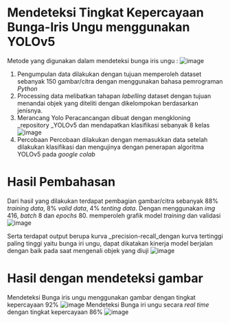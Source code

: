 # Mendeteksi Tingkat Kepercayaan Bunga-Iris Ungu menggunakan YOLOv5
Metode yang digunakan dalam mendeteksi bunga iris ungu :
![image](https://github.com/user-attachments/assets/5152613c-5788-44d3-89de-723744e9ab12)

1. Pengumpulan data dilakukan dengan tujuan memperoleh dataset sebanyak 150 gambar/citra dengan menggunakan bahasa pemrograman _Python_
2. Processing data melibatkan tahapan _labelling_ dataset dengan tujuan menandai objek yang diteliti dengan dikelompokan berdasarkan jenisnya.
3. Merancang Yolo
Peracancangan dibuat dengan mengkloning _repository _YOLOv5 dan mendapatkan klasifikasi sebanyak 8 kelas
![image](https://github.com/user-attachments/assets/cf141b35-a84d-4604-a235-f6c0cb6da14a)
4. Percobaan
Percobaan dilakukan dengan memasukkan data setelah dilakukan klasifikasi dan mengujinya dengan penerapan algoritma YOLOv5 pada _google colab_

# Hasil Pembahasan
Dari hasil yang dilakukan terdapat pembagian gambar/citra sebanyak 88% _training data_, 8% _valid data_, 4% _tenting data_. Dengan menggunakan _img_ 416, _batch_ 8 dan _epochs_ 80. memperoleh grafik model _training_ dan validasi
![image](https://github.com/user-attachments/assets/d3c782e5-3e5f-434e-a88f-a1188e00cd11)

Serta terdapat output berupa kurva _precision-recall_dengan kurva tertinggi paling tinggi yaitu bunga iri ungu, dapat dikatakan kinerja model berjalan dengan baik pada saat mengenali objek yang diuji
![image](https://github.com/user-attachments/assets/d326de3d-fa8a-4f67-8c80-939d80689256)

# Hasil dengan mendeteksi gambar
Mendeteksi Bunga iris ungu menggunakan gambar dengan tingkat kepercayaan 92%
![image](https://github.com/user-attachments/assets/a5205213-c249-4fd4-a8a4-da517551991a)
Mendeteksi Bunga iri ungu secara _real time_ dengan tingkat kepercayaan 86%
![image](https://github.com/user-attachments/assets/881e7ffb-f9c3-4283-8a91-3f09e899bc1e)

